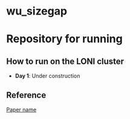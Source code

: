 # wu_sizegap
# Repository for running

## How to run on the LONI cluster

* **Day 1**: Under construction

## Reference
[Paper name](https://www.guru99.com/r-vs-python.html)
